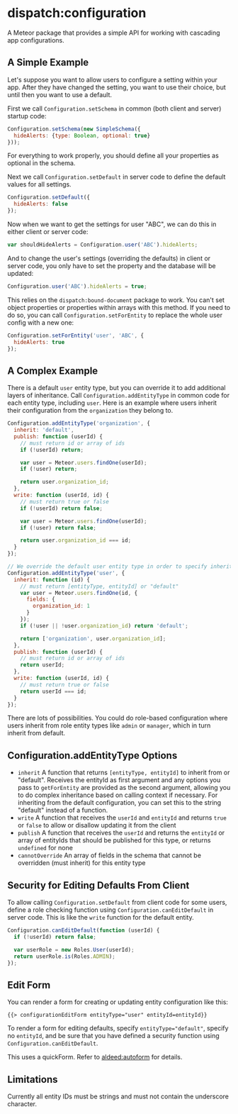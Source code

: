 dispatch:configuration
===============

A Meteor package that provides a simple API for working with cascading app configurations.

## A Simple Example

Let's suppose you want to allow users to configure a setting within your app. After they have changed the setting, you want to use their choice, but until then you want to use a default.

First we call `Configuration.setSchema` in common (both client and server) startup code:

```js
Configuration.setSchema(new SimpleSchema({
  hideAlerts: {type: Boolean, optional: true}
}));
```

For everything to work properly, you should define all your properties as optional in the schema.

Next we call `Configuration.setDefault` in server code to define the default values for all settings.

```js
Configuration.setDefault({
  hideAlerts: false
});
```

Now when we want to get the settings for user "ABC", we can do this in either client or server code:

```js
var shouldHideAlerts = Configuration.user('ABC').hideAlerts;
```

And to change the user's settings (overriding the defaults) in client or server code, you only have to set the property and the database will be updated:

```js
Configuration.user('ABC').hideAlerts = true;
```

This relies on the `dispatch:bound-document` package to work. You can't set object properties or properties within arrays with this method. If you need to do so, you can call `Configuration.setForEntity` to replace the whole user config with a new one:


```js
Configuration.setForEntity('user', 'ABC', {
  hideAlerts: true
});
```

## A Complex Example

There is a default `user` entity type, but you can override it to add additional layers of inheritance. Call `Configuration.addEntityType` in common code for each entity type, including `user`. Here is an example where users inherit their configuration from the `organization` they belong to.

```js
Configuration.addEntityType('organization', {
  inherit: 'default',
  publish: function (userId) {
    // must return id or array of ids
    if (!userId) return;

    var user = Meteor.users.findOne(userId);
    if (!user) return;

    return user.organization_id;
  },
  write: function (userId, id) {
    // must return true or false
    if (!userId) return false;

    var user = Meteor.users.findOne(userId);
    if (!user) return false;

    return user.organization_id === id;
  }
});

// We override the default user entity type in order to specify inheritance from org
Configuration.addEntityType('user', {
  inherit: function (id) {
    // must return [entityType, entityId] or "default"
    var user = Meteor.users.findOne(id, {
      fields: {
        organization_id: 1
      }
    });
    if (!user || !user.organization_id) return 'default';

    return ['organization', user.organization_id];
  },
  publish: function (userId) {
    // must return id or array of ids
    return userId;
  },
  write: function (userId, id) {
    // must return true or false
    return userId === id;
  }
});
```

There are lots of possibilities. You could do role-based configuration where users inherit from role entity types like `admin` or `manager`, which in turn inherit from default.

## Configuration.addEntityType Options

 * `inherit` A function that returns `[entityType, entityId]` to inherit from or "default". Receives the entityId as first argument and any options you pass to `getForEntity` are provided as the second argument, allowing you to do complex inheritance based on calling context if necessary. For inheriting from the default configuration, you can set this to the string "default" instead of a function.
 * `write` A function that receives the `userId` and `entityId` and returns `true` or `false` to allow or disallow updating it from the client
 * `publish` A function that receives the `userId` and returns the `entityId` or array of entityIds that should be published for this type, or returns `undefined` for none
 * `cannotOverride` An array of fields in the schema that cannot be overridden (must inherit) for this entity type

## Security for Editing Defaults From Client

To allow calling `Configuration.setDefault` from client code for some users, define a role checking function using `Configuration.canEditDefault` in server code. This is like the `write` function for the default entity.

```js
Configuration.canEditDefault(function (userId) {
  if (!userId) return false;

  var userRole = new Roles.User(userId);
  return userRole.is(Roles.ADMIN);
});
```

## Edit Form

You can render a form for creating or updating entity configuration like this:

```
{{> configurationEditForm entityType="user" entityId=entityId}}
```

To render a form for editing defaults, specify `entityType="default"`, specify no `entityId`, and be sure that you have defined a security function using `Configuration.canEditDefault`.

This uses a quickForm. Refer to [aldeed:autoform](https://github.com/aldeed/meteor-autoform) for details.

## Limitations

Currently all entity IDs must be strings and must not contain the underscore character.
